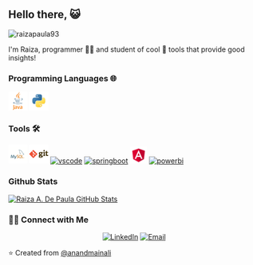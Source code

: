## Hello there, 😺


<img src="https://komarev.com/ghpvc/?username=raizapaula93" alt="raizapaula93" />

I'm Raiza, programmer 👩‍💻 and student of cool 🎲 tools that provide good insights!


  

### Programming Languages 🌐

[<img src="https://raw.githubusercontent.com/github/explore/80688e429a7d4ef2fca1e82350fe8e3517d3494d/topics/java/java.png" alt="java" width="38">](https://www.oracle.com/java/) 
[<img src="https://raw.githubusercontent.com/github/explore/80688e429a7d4ef2fca1e82350fe8e3517d3494d/topics/python/python.png" alt="python" width="38">](https://www.python.org/)

 
### Tools 🛠️

[<img src="https://raw.githubusercontent.com/github/explore/80688e429a7d4ef2fca1e82350fe8e3517d3494d/topics/mysql/mysql.png" alt="mysql" width="38">](https://www.mysql.com/) 
 [<img src="https://raw.githubusercontent.com/github/explore/80688e429a7d4ef2fca1e82350fe8e3517d3494d/topics/git/git.png" alt="Git" width="38">](https://git-scm.com/) 
 [<img src="https://upload.wikimedia.org/wikipedia/commons/thumb/2/2d/Visual_Studio_Code_1.18_icon.svg/1200px-Visual_Studio_Code_1.18_icon.svg.png" alt="vscode" width="34">](https://code.visualstudio.com/)
 [<img src="https://encrypted-tbn0.gstatic.com/images?q=tbn:ANd9GcTltfc7kHXJWyA9xfFNj5mSSk4ReOJ8GncRifmvIDtrA-FlxkdAQTA6MA8vN8aPOc4bl1Q&usqp=CAU" alt="springboot" width="34">](https://spring.io/projects/spring-boot)
 [<img src="https://raw.githubusercontent.com/github/explore/80688e429a7d4ef2fca1e82350fe8e3517d3494d/topics/angular/angular.png" alt="angular" width="34">](https://angular.io/)
 [<img src="https://seeklogo.com/images/P/power-bi-microsoft-logo-E4FC8DE4A9-seeklogo.com.png" alt="powerbi" width="40">](https://powerbi.microsoft.com/en-us/)


### Github Stats

[![Raiza A. De Paula GitHub Stats](https://github-readme-stats.vercel.app/api?username=raizapaula93&show_icons=true&count_private=true)](https://github.com/raizapaula93)


<h3> 🤝🏻 Connect with Me </h3>

<p align="center">
<a href="https://www.linkedin.com/in/raiza-de-paula/" target="_blank"><img alt="LinkedIn" src="https://img.shields.io/badge/LinkedIn-@raizapaula93-blue?style=flat&logo=linkedin"></a>
<a href="mailto:raizapaula93@gmail.com"><img alt="Email" src="https://img.shields.io/badge/Email-raizapaula93@gmail.com-blue?style=flat&logo=gmail"></a>
</p>


⭐️ Created from [@anandmainali](https://github.com/anandmainali) 
    
</div>
